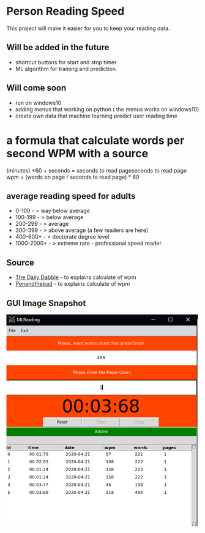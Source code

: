 # Person Reading Speed  
This project will make it easier for you to keep your reading data.

## Will be added in the future
- shortcut buttons for start and stop timer
- ML algorithm for training and prediction.


## Will come soon
- run on windows10
- adding menus that working on python ( the menus works on windows10)
- create own data that machine learning predict user reading time


# a formula that calculate words per second WPM with a source
(minutes) *60 + seconds =  seconds to read pageseconds to read page
wpm = (words on page / seconds to read page)  * 60 

## average reading speed for adults 
* 0-100      - > way below average
* 100-199    - > below average
* 200-299    - > average
* 300-399    - > above average (a few readers are here)
* 400-600+   - > doctorate degree level
* 1000-2000+ - > extreme rare - professional speed reader

## Source 
* [The Daily Dabble](https://the-daily-dabble.com/calculate-words-per-minute-reading-speed/) - to explains calculate of wpm
* [Penandthepad](https://penandthepad.com/calculate-words-per-minute-reading-7563359.html) - to explains calculate of wpm
## GUI Image Snapshot 
![main page](image/image_for_gui.png)

